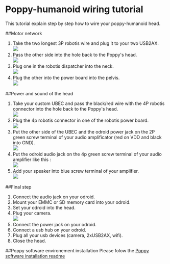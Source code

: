 # Poppy-humanoid wiring tutorial

This tutorial explain step by step how to wire your poppy-humanoid head.

##Motor network
1) Take the two longest 3P robotis wire and plug it to your two USB2AX.  
![](img/usb2ax.jpg)  
2) Pass the other side into the hole back to the Poppy's head.  
![](img/head_wire_hole.jpg)  
3) Plug one in the robotis dispatcher into the neck.  
![](img/neck_bus_connection.jpg)  
4) Plug the other into the power board into the pelvis.  
![](img/back_connection.jpg)  

##Power and sound of the head
1) Take your custom UBEC and pass the black/red wire with the 4P robotis connector into the hole back to the Poppy's head.  
![](img/head_wire_hole.jpg)  
2) Plug the 4p robotis connector in one of the robotis power board.  
![](img/trunk_connection.jpg)  
3) Put the other side of the UBEC and the odroid power jack on the 2P green screw terminal of your audio amplificator (red on VDD and black into GND).  
![](img/audio_amp_connection_back.jpg)  
4) Put the odroid audio jack on the 4p green screw terminal of your audio amplifier like this :  
![](img/audio_amp_connection_zoom.jpg)  
5) Add your speaker into blue screw terminal of your amplifier.  
![](img/audio_amp_connection_front.jpg)  

##Final step
1) Connect the audio jack on your odroid.  
2) Mount your EMMC or SD memory card into your odroid.  
3) Set your odroid into the head.  
4) Plug your camera.  
![](img/camera_connection.jpg)  
4) Connect the power jack on your odroid.  
5) Connect a usb hub on your odroid.  
6) Plug all your usb devices (camera, 2xUSB2AX, wifi).  
7) Close the head.  

##Poppy software environement installation
Please folow the [Poppy software installation readme](https://github.com/poppy-project/poppy_install)
